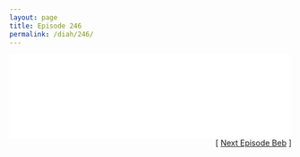 ```yaml
---
layout: page
title: Episode 246
permalink: /diah/246/
---
```


<iframe allowfullscreen="true" frameborder="0" style="width:100%;" marginheight="0" marginwidth="0" mozallowfullscreen="true" scrolling="NO" src="//gdriveplayer.us/embed2.php?link=%252B7GehdNQK10P6a02bjUSdwepS6oYijiM7GV8GsNoVDSyaLhKDegdijLTTdUaghbDvVVa0KmZT%252FtZtH7FzT1962SInqGJllZ%252FfXSi4k80htijlq74QHFVSAuRn%252BLEB4Lu7v2NVe1N9TcnQ4rPQC4AzbfpDi%252FpNRWY5liXxZw7oyUonR3n8XDYw0FTXHdclyYuuvbp06gzdza76HF%252Fk%252Bq9y9&amp;no_adult=yes" webkitallowfullscreen="true"></iframe>

<div align="right">[ <a href="/diah/247/">Next Episode Beb</a> ]</div>

